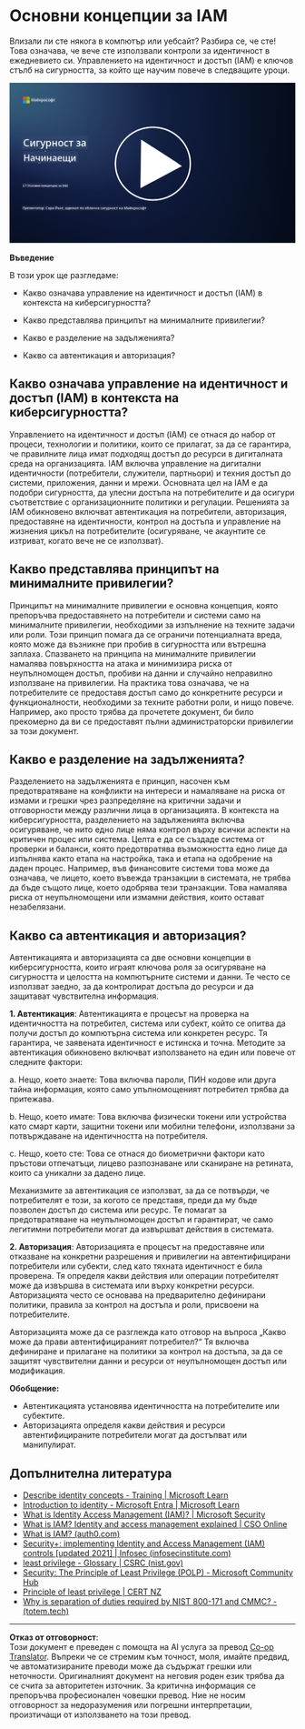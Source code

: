 <!--
CO_OP_TRANSLATOR_METADATA:
{
  "original_hash": "2e3864e3d579f0dbb4ac2ec8c5f82acf",
  "translation_date": "2025-09-03T19:34:37+00:00",
  "source_file": "2.1 IAM key concepts.md",
  "language_code": "bg"
}
-->
# Основни концепции за IAM

Влизали ли сте някога в компютър или уебсайт? Разбира се, че сте! Това означава, че вече сте използвали контроли за идентичност в ежедневието си. Управлението на идентичност и достъп (IAM) е ключов стълб на сигурността, за който ще научим повече в следващите уроци.

[![Гледайте видеото](../../translated_images/2-1_placeholder.00302da3e773051f1319ab8d93ff0f19d3e80a27d4f939e647839f280ac9c0fb.bg.png)](https://learn-video.azurefd.net/vod/player?id=3d2a9cb5-e25a-4b25-9e5a-b3fee2360f24)

**Въведение**

В този урок ще разгледаме:

- Какво означава управление на идентичност и достъп (IAM) в контекста на киберсигурността?

- Какво представлява принципът на минималните привилегии?

- Какво е разделение на задълженията?

- Какво са автентикация и авторизация?

## Какво означава управление на идентичност и достъп (IAM) в контекста на киберсигурността?

Управлението на идентичност и достъп (IAM) се отнася до набор от процеси, технологии и политики, които се прилагат, за да се гарантира, че правилните лица имат подходящ достъп до ресурси в дигиталната среда на организацията. IAM включва управление на дигитални идентичности (потребители, служители, партньори) и техния достъп до системи, приложения, данни и мрежи. Основната цел на IAM е да подобри сигурността, да улесни достъпа на потребителите и да осигури съответствие с организационните политики и регулации. Решенията за IAM обикновено включват автентикация на потребители, авторизация, предоставяне на идентичности, контрол на достъпа и управление на жизнения цикъл на потребителите (осигуряване, че акаунтите се изтриват, когато вече не се използват).

## Какво представлява принципът на минималните привилегии?

Принципът на минималните привилегии е основна концепция, която препоръчва предоставянето на потребители и системи само на минималните привилегии, необходими за изпълнение на техните задачи или роли. Този принцип помага да се ограничи потенциалната вреда, която може да възникне при пробив в сигурността или вътрешна заплаха. Спазването на принципа на минималните привилегии намалява повърхността на атака и минимизира риска от неупълномощен достъп, пробиви на данни и случайно неправилно използване на привилегии. На практика това означава, че на потребителите се предоставя достъп само до конкретните ресурси и функционалности, необходими за техните работни роли, и нищо повече. Например, ако просто трябва да прочетете документ, би било прекомерно да ви се предоставят пълни администраторски привилегии за този документ.

## Какво е разделение на задълженията?

Разделението на задълженията е принцип, насочен към предотвратяване на конфликти на интереси и намаляване на риска от измами и грешки чрез разпределяне на критични задачи и отговорности между различни лица в организацията. В контекста на киберсигурността, разделението на задълженията включва осигуряване, че нито едно лице няма контрол върху всички аспекти на критичен процес или система. Целта е да се създаде система от проверки и баланси, която предотвратява възможността едно лице да изпълнява както етапа на настройка, така и етапа на одобрение на даден процес. Например, във финансовите системи това може да означава, че лицето, което въвежда транзакции в системата, не трябва да бъде същото лице, което одобрява тези транзакции. Това намалява риска от неупълномощени или измамни действия, които остават незабелязани.

## Какво са автентикация и авторизация?

Автентикацията и авторизацията са две основни концепции в киберсигурността, които играят ключова роля за осигуряване на сигурността и целостта на компютърните системи и данни. Те често се използват заедно, за да контролират достъпа до ресурси и да защитават чувствителна информация.

**1. Автентикация**: Автентикацията е процесът на проверка на идентичността на потребител, система или субект, който се опитва да получи достъп до компютърна система или конкретен ресурс. Тя гарантира, че заявената идентичност е истинска и точна. Методите за автентикация обикновено включват използването на един или повече от следните фактори:

   a. Нещо, което знаете: Това включва пароли, ПИН кодове или друга тайна информация, която само упълномощеният потребител трябва да притежава.

   b. Нещо, което имате: Това включва физически токени или устройства като смарт карти, защитни токени или мобилни телефони, използвани за потвърждаване на идентичността на потребителя.

   c. Нещо, което сте: Това се отнася до биометрични фактори като пръстови отпечатъци, лицево разпознаване или сканиране на ретината, които са уникални за дадено лице.

Механизмите за автентикация се използват, за да се потвърди, че потребителят е този, за когото се представя, преди да му бъде позволен достъп до система или ресурс. Те помагат за предотвратяване на неупълномощен достъп и гарантират, че само легитимни потребители могат да извършват действия в системата.

**2. Авторизация**: Авторизацията е процесът на предоставяне или отказване на конкретни разрешения и привилегии на автентифицирани потребители или субекти, след като тяхната идентичност е била проверена. Тя определя какви действия или операции потребителят може да извършва в системата или върху конкретни ресурси. Авторизацията често се основава на предварително дефинирани политики, правила за контрол на достъпа и роли, присвоени на потребителите.

Авторизацията може да се разглежда като отговор на въпроса „Какво може да прави автентифицираният потребител?“ Тя включва дефиниране и прилагане на политики за контрол на достъпа, за да се защитят чувствителни данни и ресурси от неупълномощен достъп или модификация.

**Обобщение:**

- Автентикацията установява идентичността на потребителите или субектите.
- Авторизацията определя какви действия и ресурси автентифицираните потребители могат да достъпват или манипулират.

## Допълнителна литература

- [Describe identity concepts - Training | Microsoft Learn](https://learn.microsoft.com/training/modules/describe-identity-principles-concepts/?WT.mc_id=academic-96948-sayoung)
- [Introduction to identity - Microsoft Entra | Microsoft Learn](https://learn.microsoft.com/azure/active-directory/fundamentals/identity-fundamental-concepts?WT.mc_id=academic-96948-sayoung)
- [What is Identity Access Management (IAM)? | Microsoft Security](https://www.microsoft.com/security/business/security-101/what-is-identity-access-management-iam?WT.mc_id=academic-96948-sayoung)
- [What is IAM? Identity and access management explained | CSO Online](https://www.csoonline.com/article/518296/what-is-iam-identity-and-access-management-explained.html)
- [What is IAM? (auth0.com)](https://auth0.com/blog/what-is-iam/)
- [Security+: implementing Identity and Access Management (IAM) controls [updated 2021] | Infosec (infosecinstitute.com)](https://resources.infosecinstitute.com/certifications/securityplus/security-implementing-identity-and-access-management-iam-controls/)
- [least privilege - Glossary | CSRC (nist.gov)](https://csrc.nist.gov/glossary/term/least_privilege)
- [Security: The Principle of Least Privilege (POLP) - Microsoft Community Hub](https://techcommunity.microsoft.com/t5/azure-sql-blog/security-the-principle-of-least-privilege-polp/ba-p/2067390?WT.mc_id=academic-96948-sayoung)
- [Principle of least privilege | CERT NZ](https://www.cert.govt.nz/it-specialists/critical-controls/principle-of-least-privilege/)
- [Why is separation of duties required by NIST 800-171 and CMMC? - (totem.tech)](https://www.totem.tech/cmmc-separation-of-duties/)

---

**Отказ от отговорност**:  
Този документ е преведен с помощта на AI услуга за превод [Co-op Translator](https://github.com/Azure/co-op-translator). Въпреки че се стремим към точност, моля, имайте предвид, че автоматизираните преводи може да съдържат грешки или неточности. Оригиналният документ на неговия роден език трябва да се счита за авторитетен източник. За критична информация се препоръчва професионален човешки превод. Ние не носим отговорност за недоразумения или погрешни интерпретации, произтичащи от използването на този превод.